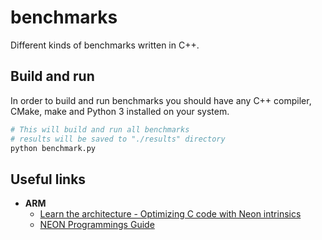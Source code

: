# benchmarks
Different kinds of benchmarks written in C++.

## Build and run

In order to build and run benchmarks you should have any C++ compiler, CMake, make and Python 3 installed on your system.

```bash
# This will build and run all benchmarks
# results will be saved to "./results" directory
python benchmark.py
```

## Useful links

 * **ARM**
   * [Learn the architecture - Optimizing C code with Neon intrinsics](https://developer.arm.com/documentation/102467/0200?lang=en)
   * [NEON Programmings Guide](https://developer.arm.com/documentation/den0018/a/?lang=en)


